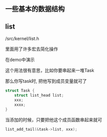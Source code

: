 ## 一些基本的数据结构

## list

/src/kernel/list.h

里面用了许多宏去简化操作

在demo中演示

这个用法很有意思，比如你要串起来一堆Task

那么你写task时, 把他写到成员变量就可了

```cpp
struct Task {
    struct list_head list;
    xxx;
    xxxx;
}
```

当添加的时候，只要把他这个成员函数串起来就可

```cpp
list_add_tail(&task->list, xxx);
```
